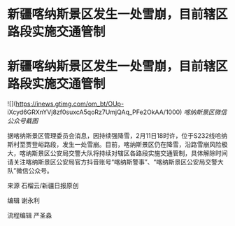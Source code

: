 # 新疆喀纳斯景区发生一处雪崩，目前辖区路段实施交通管制

# 新疆喀纳斯景区发生一处雪崩，目前辖区路段实施交通管制

![](https://inews.gtimg.com/om_bt/OUp-
iXcyd6GRXnYVj8zf0suxcA5qoRz7UmjQAq_PFe2OkAA/1000) _喀纳斯景区微信公众号截图_

据喀纳斯景区管理委员会消息，因持续强降雪，2月11日18时许，位于S232线哈纳斯村至贾登峪路段，发生一处雪崩。目前，喀纳斯景区仍在降雪，沿路雪崩风险极大，喀纳斯景区公安局交警大队将持续对辖区各路段实施交通管制，具体解除时间请关注喀纳斯景区公安局官方抖音账号“喀纳斯警事”、“喀纳斯景区公安局交警大队”微信公众号。

来源 石榴云/新疆日报原创

编辑 谢永利

流程编辑 严圣淼

